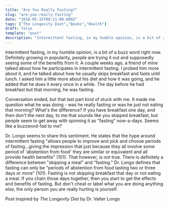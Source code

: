 ```yaml
---
title: "Are You Really Fasting?"
slug: "are-you-really-fasting"
date: "2018-05-15T00:21:00.000Z"
tags: ["The Longevity Diet","Books","Health"]
draft: false
template: "post"
description: "Intermittent fasting, in my humble opinion, is a bit of a buzz word right now. Definitely growing in popularity, people are trying it out and supposedly seeing some of the benefits from it. A couple..."
---
```


Intermittent fasting, in my humble opinion, is a bit of a buzz word right now. Definitely growing in popularity, people are trying it out and supposedly seeing some of the benefits from it. A couple weeks ago, a friend of mine talked about how he participates in intermittent fasting. I probed him more about it, and he talked about how he usually skips breakfast and fasts until lunch. I asked him a little more about his diet and how it was going, and he added that he does it every once in a while. The day before he had breakfast but that morning, he was fasting.

Conversation ended, but that last part kind of stuck with me. It made me question what he was doing - was he really fasting or was he just not eating that morning? What's the difference? If you have breakfast one day, and then don't the next day, to me that sounds like you skipped breakfast, but people seem to get away with spinning it as "fasting" now-a-days. Seems like a buzzword-fad to me?

Dr. Longo seems to share this sentiment. He states that the hype around intermittent fasting "allows people to improve and pick and choose periods of fasting...giving the impression that just because they all involve some period of 'abstention from food' they are similar or equivalent and all provide health benefits" (101). That however, is not true. There is definitely a difference between "skipping a meal" and "fasting." Dr. Longo defines that fasting can only be "periods of abstention from food lasting two or  three days or more" (101). Fasting is not skipping breakfast that day or not eating a meal. If you chain those days together, then you start to get the effects and benefits of fasting. But don't cheat or label what you are doing anything else, the only person you are really hurting is yourself.


Post inspired by *The Longevity Diet* by Dr. Valter Longo
